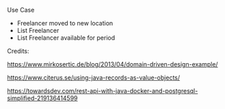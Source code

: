 

Use Case

- Freelancer moved to new location
- List Freelancer
- List Freelancer available for period


Credits:

https://www.mirkosertic.de/blog/2013/04/domain-driven-design-example/


https://www.citerus.se/using-java-records-as-value-objects/

https://towardsdev.com/rest-api-with-java-docker-and-postgresql-simplified-219136414599
